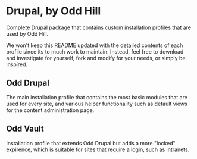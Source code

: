 # Drupal, by Odd Hill

Complete Drupal package that contains custom installation profiles that are used by Odd Hill.

We won't keep this README updated with the detailed contents of each profile since its to much work to maintain. Instead, feel free to download and investigate for yourself, fork and modify for your needs, or simply be inspired.

## Odd Drupal

The main installation profile that contains the most basic modules that are used for every site, and various helper functionality such as default views for the content administration page.

## Odd Vault
Installation profile that extends Odd Drupal but adds a more "locked" expirence, which is suitable for sites that require a login, such as intranets.
